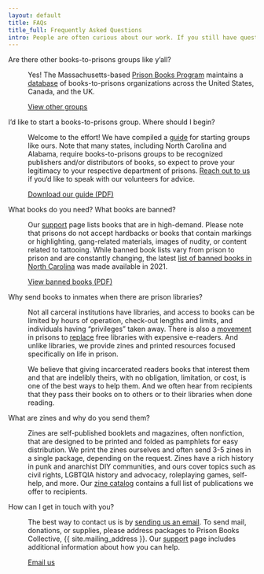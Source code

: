 ```yaml
---
layout: default
title: FAQs
title_full: Frequently Asked Questions
intro: People are often curious about our work. If you still have questions for us, you’re welcome to <a href='mailto:prisonbooks@gmail.com'>get in touch</a>
---
```


<dl class="questions">
	<dt><p>Are there other books-to-prisons groups like y’all?</p> </dt>
	<dd>
		<p>Yes! The Massachusetts-based <a href="https://prisonbookprogram.org/">Prison Books Program</a> maintains a <a href="https://prisonbookprogram.org/prisonbooknetwork/">database</a> of books-to-prisons organizations across the United States, Canada, and the UK.</p>
		<a href="https://prisonbookprogram.org/prisonbooknetwork/" class="btn-secondary external-link">View other groups</a>
	</dd>
	<dt><p>I’d like to start a books-to-prisons group. Where should I begin?</p></dt>
	<dd>
		<p>Welcome to the effort! We have compiled a <a href="/img/resource-starting-a-group.pdf">guide</a> for starting  groups like ours. Note that many states, including North Carolina and Alabama, require books-to-prisons groups to be recognized publishers and/or distributors of books, so expect to prove your legitimacy to your respective department of prisons. <a href="mailto:{{ site.contact_email}}?subject=Starting%20a%20Group">Reach out to us</a> if you‘d like to speak with our volunteers for advice.</p>
		<a href="/img/resource-starting-a-group.pdf" download="/img/resource-starting-a-group.pdf" class="btn-secondary download">Download our guide (PDF)</a>
	</dd>
	<dt><p>What books do you need? What books are banned?</p></dt>
	<dd>
		<p>Our <a href="/support-us#donate-books">support</a> page lists books that are in high-demand. Please note that prisons do not accept hardbacks or books that contain markings or highlighting, gang-related materials, images of nudity, or content related to tattooing. While banned book lists vary from prison to prison and are constantly changing, the latest <a href="/img/resource-banned-books-2022.pdf">list of banned books in North Carolina</a> was made available in 2021.</p>
		<a href="/img/resource-banned-books-2022.pdf" class="btn-secondary">View banned books (PDF)</a>
	</dd>
	<dt><p>Why send books to inmates when there are prison libraries?</p></dt>
	<dd>
		<p>Not all carceral institutions have libraries, and access to books can be limited by hours of operation, check-out lengths and limits, and individuals having “privileges” taken away. There is also a <a href="https://bookpatrol.net/the-cost-of-reading-in-prision-in-west-virginia-its-5-cents-a-minute/">movement</a> in prisons to <a href="https://www.usatoday.com/story/opinion/policing/spotlight/2020/02/03/books-helped-me-get-through-life-sentence-fees-rob-others-benefit/4569506002/">replace</a> free libraries with expensive e-readers. And unlike libraries, we provide zines and printed resources focused specifically on life in prison.</p>
		<p>We believe that giving incarcerated readers books that interest them and that are indelibly theirs, with no obligation, limitation, or cost, is one of the best ways to help them. And we often hear from recipients that they pass their books on to others or to their libraries when done reading.</p>
	</dd>
	<dt><p>What are zines and why do you send them?</p></dt>
	<dd><p>Zines are self-published booklets and magazines, often nonfiction, that are designed to be printed and folded as pamphlets for easy distribution. We print the zines ourselves and often send 3-5 zines in a single package, depending on the request. Zines have a rich history in punk and anarchist DIY communities, and ours cover topics such as civil rights, LGBTQIA history and advocacy, roleplaying games, self-help, and more. Our <a href="{{ site.zine_catalog}}">zine catalog</a> contains a full list of publications we offer to recipients.</p></dd>
	<dt><p>How can I get in touch with you?</p></dt>
	<dd>
		<p>The best way to contact us is by <a href="mailto:{{ site.general_email }}">sending us an email</a>. To send mail, donations, or supplies, please address packages to Prison Books Collective, {{ site.mailing_address }}. Our <a href="/support-us">support</a> page includes additional information about how you can help.</p>
		<a href="mailto:{{ site.general_email }}" class="btn-secondary email">Email us</a>
	</dd>
</dl>

